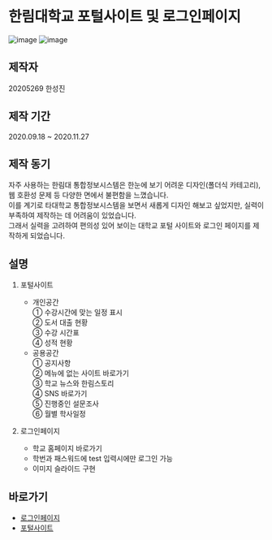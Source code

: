 # 한림대학교 포털사이트 및 로그인페이지

![image](https://i.esdrop.com/d/Ms4QkzUuXF.png)
![image](https://i.esdrop.com/d/6Rc4YlPIPa.png)

## 제작자
20205269 한성진

## 제작 기간
2020.09.18 ~ 2020.11.27

## 제작 동기
자주 사용하는 한림대 통합정보시스템은 한눈에 보기 어려운 디자인(폴더식 카테고리), 웹 호환성 문제 등 다양한 면에서 불편함을 느꼈습니다.<br>
이를 계기로 타대학교 통합정보시스템을 보면서 새롭게 디자인 해보고 싶었지만, 실력이 부족하여 제작하는 데 어려움이 있었습니다.<br>
그래서 실력을 고려하여 편의성 있어 보이는 대학교 포털 사이트와 로그인 페이지를 제작하게 되었습니다.<br>

## 설명
1. 포털사이트
   + 개인공간<br>
     ① 수강시간에 맞는 일정 표시<br>
     ② 도서 대출 현황<br>
     ③ 수강 시간표<br>
     ④ 성적 현황<br>
   + 공용공간<br>
     ① 공지사항<br>
     ② 메뉴에 없는 사이트 바로가기<br> 
     ③ 학교 뉴스와 한림스토리<br>
     ④ SNS 바로가기<br>
     ⑤ 진행중인 설문조사<br>
     ⑥ 월별 학사일정<br>

2. 로그인페이지
    + 학교 홈페이지 바로가기
    + 학번과 패스워드에 test 입력시에만 로그인 가능
    + 이미지 슬라이드 구현

## 바로가기
* [로그인페이지](http://flatty12.dothome.co.kr/)
* [포털사이트](http://flatty12.dothome.co.kr/portal.html)

